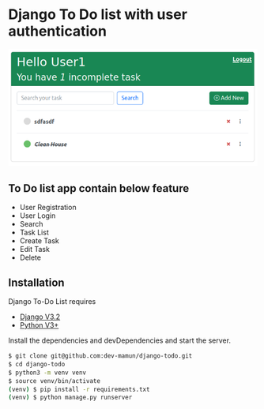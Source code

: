 # Django To Do list with user authentication

[![N|Solid](https://github.com/dev-mamun/django-todo/blob/master/static/img/tasks.png)](https://github.com/dev-mamun/django-todo)

## To Do list app contain below feature

- User Registration
- User Login
- Search
- Task List
- Create Task
- Edit Task
- Delete





## Installation

Django To-Do List requires
- [Django V3.2](https://www.djangoproject.com/)
- [Python V3+](https://www.python.org/)

Install the dependencies and devDependencies and start the server.

```sh
$ git clone git@github.com:dev-mamun/django-todo.git
$ cd django-todo
$ python3 -m venv venv
$ source venv/bin/activate  
(venv) $ pip install -r requirements.txt
(venv) $ python manage.py runserver
```



    
